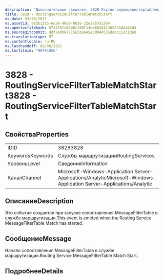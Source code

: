 ```yaml
---
description: 'Дополнительные сведения: 3828-Раутингсервицефилтертаблематчстарт'
title: 3828 - RoutingServiceFilterTableMatchStart
ms.date: 03/30/2017
ms.assetid: 883b1215-6e24-49c6-9816-22e2e57a1264
ms.openlocfilehash: 6733f6fc04e0c700f14edb5201f365445d2a08d3
ms.sourcegitcommit: ddf7edb67715a5b9a45e3dd44536dabc153c1de0
ms.translationtype: MT
ms.contentlocale: ru-RU
ms.lasthandoff: 02/06/2021
ms.locfileid: "99794056"
---
```

# <a name="3828---routingservicefiltertablematchstart"></a><span data-ttu-id="e62f4-103">3828 - RoutingServiceFilterTableMatchStart</span><span class="sxs-lookup"><span data-stu-id="e62f4-103">3828 - RoutingServiceFilterTableMatchStart</span></span>

## <a name="properties"></a><span data-ttu-id="e62f4-104">Свойства</span><span class="sxs-lookup"><span data-stu-id="e62f4-104">Properties</span></span>  
  
|||  
|-|-|  
|<span data-ttu-id="e62f4-105">ID</span><span class="sxs-lookup"><span data-stu-id="e62f4-105">ID</span></span>|<span data-ttu-id="e62f4-106">3828</span><span class="sxs-lookup"><span data-stu-id="e62f4-106">3828</span></span>|  
|<span data-ttu-id="e62f4-107">Keywords</span><span class="sxs-lookup"><span data-stu-id="e62f4-107">Keywords</span></span>|<span data-ttu-id="e62f4-108">Службы маршрутизации</span><span class="sxs-lookup"><span data-stu-id="e62f4-108">RoutingServices</span></span>|  
|<span data-ttu-id="e62f4-109">Уровень</span><span class="sxs-lookup"><span data-stu-id="e62f4-109">Level</span></span>|<span data-ttu-id="e62f4-110">Сведения</span><span class="sxs-lookup"><span data-stu-id="e62f4-110">Information</span></span>|  
|<span data-ttu-id="e62f4-111">Канал</span><span class="sxs-lookup"><span data-stu-id="e62f4-111">Channel</span></span>|<span data-ttu-id="e62f4-112">Microsoft-Windows-Application Server-Applications/Analytic</span><span class="sxs-lookup"><span data-stu-id="e62f4-112">Microsoft-Windows-Application Server-Applications/Analytic</span></span>|  
  
## <a name="description"></a><span data-ttu-id="e62f4-113">Описание</span><span class="sxs-lookup"><span data-stu-id="e62f4-113">Description</span></span>  

 <span data-ttu-id="e62f4-114">Это событие создается при запуске сопоставления MessageFilterTable в службе маршрутизации.</span><span class="sxs-lookup"><span data-stu-id="e62f4-114">This event is emitted when the Routing Service MessageFilterTable Match has started.</span></span>  
  
## <a name="message"></a><span data-ttu-id="e62f4-115">Сообщение</span><span class="sxs-lookup"><span data-stu-id="e62f4-115">Message</span></span>  

 <span data-ttu-id="e62f4-116">Начало сопоставления MessageFilterTable в службе маршрутизации.</span><span class="sxs-lookup"><span data-stu-id="e62f4-116">Routing Service MessageFilterTable Match Start.</span></span>  
  
## <a name="details"></a><span data-ttu-id="e62f4-117">Подробнее</span><span class="sxs-lookup"><span data-stu-id="e62f4-117">Details</span></span>
